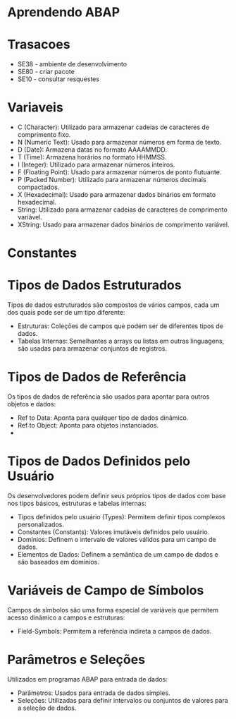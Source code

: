 # Aprendendo ABAP

# Trasacoes
 - SE38 - ambiente de desenvolvimento
 - SE80 - criar pacote
 - SE10 - consultar resquestes

# Variaveis
- C (Character): Utilizado para armazenar cadeias de caracteres de comprimento fixo.
- N (Numeric Text): Usado para armazenar números em forma de texto.
- D (Date): Armazena datas no formato AAAAMMDD.
- T (Time): Armazena horários no formato HHMMSS.
- I (Integer): Utilizado para armazenar números inteiros.
- F (Floating Point): Usado para armazenar números de ponto flutuante.
- P (Packed Number): Utilizado para armazenar números decimais compactados.
- X (Hexadecimal): Usado para armazenar dados binários em formato hexadecimal.
- String: Utilizado para armazenar cadeias de caracteres de comprimento variável.
- XString: Usado para armazenar dados binários de comprimento variável.
  
# Constantes


# Tipos de Dados Estruturados
Tipos de dados estruturados são compostos de vários campos, cada um dos quais pode ser de um tipo diferente:

- Estruturas: Coleções de campos que podem ser de diferentes tipos de dados.
- Tabelas Internas: Semelhantes a arrays ou listas em outras linguagens, são usadas para armazenar conjuntos de registros.
  
# Tipos de Dados de Referência
Os tipos de dados de referência são usados para apontar para outros objetos e dados:

- Ref to Data: Aponta para qualquer tipo de dados dinâmico.
- Ref to Object: Aponta para objetos instanciados.
- 
# Tipos de Dados Definidos pelo Usuário
Os desenvolvedores podem definir seus próprios tipos de dados com base nos tipos básicos, estruturas e tabelas internas:

- Tipos definidos pelo usuário (Types): Permitem definir tipos complexos personalizados.
- Constantes (Constants): Valores imutáveis definidos pelo usuário.
- Domínios: Definem o intervalo de valores válidos para um campo de dados.
- Elementos de Dados: Definem a semântica de um campo de dados e são baseados em domínios.
  
# Variáveis de Campo de Símbolos
Campos de símbolos são uma forma especial de variáveis que permitem acesso dinâmico a campos e estruturas:

- Field-Symbols: Permitem a referência indireta a campos de dados.
  
# Parâmetros e Seleções
Utilizados em programas ABAP para entrada de dados:

- Parâmetros: Usados para entrada de dados simples.
- Seleções: Utilizadas para definir intervalos ou conjuntos de valores para a seleção de dados.
